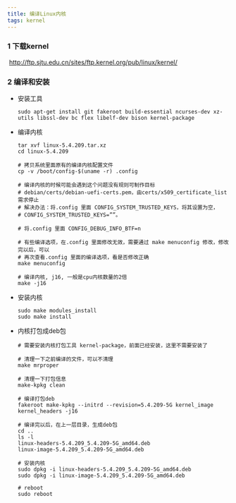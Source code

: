 ```yaml
---
title: 编译Linux内核
tags: kernel
---
```


### 1  下载kernel

​		http://ftp.sjtu.edu.cn/sites/ftp.kernel.org/pub/linux/kernel/

### 2   编译和安装

- 安装工具

  ```shell
  sudo apt-get install git fakeroot build-essential ncurses-dev xz-utils libssl-dev bc flex libelf-dev bison kernel-package
  ```

- 编译内核

  ```shell
  tar xvf linux-5.4.209.tar.xz
  cd linux-5.4.209
  
  # 拷贝系统里面原有的编译内核配置文件
  cp -v /boot/config-$(uname -r) .config
  
  # 编译内核的时候可能会遇到这个问题没有规则可制作目标
  # debian/certs/debian-uefi-certs.pem，由certs/x509_certificate_list需求停止
  # 解决办法：将.config 里面 CONFIG_SYSTEM_TRUSTED_KEYS，将其设置为空，
  # CONFIG_SYSTEM_TRUSTED_KEYS=””。
  
  # 将.config 里面 CONFIG_DEBUG_INFO_BTF=n
  
  # 有些编译选项，在.config 里面修改无效，需要通过 make menuconfig 修改，修改完以后，可以
  # 再次查看.config 里面的编译选项，看是否修改正确
  make menuconfig
  
  # 编译内核, j16, 一般是cpu内核数量的2倍
  make -j16
  ```

- 安装内核

  ```shell
  sudo make modules_install
  sudo make install
  ```

- 内核打包成deb包

  ```shell
  # 需要安装内核打包工具 kernel-package，前面已经安装，这里不需要安装了
  
  # 清理一下之前编译的文件，可以不清理
  make mrproper
  
  # 清理一下打包信息
  make-kpkg clean
  
  # 编译打包deb
  fakeroot make-kpkg --initrd --revision=5.4.209-5G kernel_image kernel_headers -j16
  
  # 编译完以后，在上一层目录，生成deb包
  cd ..
  ls -l 
  linux-headers-5.4.209_5.4.209-5G_amd64.deb
  linux-image-5.4.209_5.4.209-5G_amd64.deb
  
  # 安装内核
  sudo dpkg -i linux-headers-5.4.209_5.4.209-5G_amd64.deb
  sudo dpkg -i linux-image-5.4.209_5.4.209-5G_amd64.deb
  
  # reboot
  sudo reboot
  ```

  [1]: https://os.51cto.com/article/663841.html	"Linux内核编译很简单，6步编译一个自己的内核"
